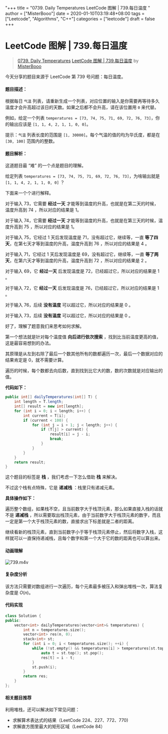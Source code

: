 "+++
title = "0739. Daily Temperatures  LeetCode 图解 | 739.每日温度 "
author = ["MisterBooo"]
date = 2020-01-10T03:19:48+08:00
tags = ["Leetcode", "Algorithms", "C++"]
categories = ["leetcode"]
draft = false
+++

#  LeetCode 图解 | 739.每日温度

> [0739. Daily Temperatures](https://leetcode-cn.com/problems/daily-temperatures/)
> [ LeetCode 图解 | 739.每日温度](https://leetcode-cn.com/problems/daily-temperatures/solution/leetcode-tu-jie-739mei-ri-wen-du-by-misterbooo/) by [MisterBooo](https://leetcode-cn.com/u/misterbooo/)

今天分享的题目来源于 LeetCode 第 739 号问题：每日温度。

#### 题目描述：

根据每日 `气温` 列表，请重新生成一个列表，对应位置的输入是你需要再等待多久温度才会升高超过该日的天数。如果之后都不会升高，请在该位置用 `0` 来代替。

例如，给定一个列表 `temperatures = [73, 74, 75, 71, 69, 72, 76, 73]`，你的输出应该是 `[1, 1, 4, 2, 1, 1, 0, 0]`。

提示：`气温` 列表长度的范围是 `[1, 30000]`。每个气温的值的均为华氏度，都是在 `[30, 100]` 范围内的整数。

#### 题目解析：

这道题目最 “难” 的一个点是题目的理解。

给定列表 `temperatures = [73, 74, 75, 71, 69, 72, 76, 73]`，为啥输出就是 `[1, 1, 4, 2, 1, 1, 0, 0]`  ？

下面来一个个进行解释。

对于输入 73，它需要 **经过一天** 才能等到温度的升高，也就是在第二天的时候，温度升高到 74 ，所以对应的结果是 1。

对于输入 74，它需要 **经过一天** 才能等到温度的升高，也就是在第三天的时候，温度升高到 75 ，所以对应的结果是 1。

对于输入 75，它经过 1 天后发现温度是 71，没有超过它，继续等，一直 **等了四天**，在第七天才等到温度的升高，温度升高到 76 ，所以对应的结果是 4 。

对于输入 71，它经过 1 天后发现温度是 69，没有超过它，继续等，一直 **等了两天**，在第六天才等到温度的升高，温度升高到 72 ，所以对应的结果是 2 。

对于输入 69，它 **经过一天** 后发现温度是 72，已经超过它，所以对应的结果是 1 。

对于输入 72，它 **经过一天** 后发现温度是 76，已经超过它，所以对应的结果是 1 。

对于输入 76，后续 **没有温度** 可以超过它，所以对应的结果是 0 。

对于输入 73，后续 **没有温度** 可以超过它，所以对应的结果是 0 。

好了，理解了题意我们来思考如何求解。

第一个想法就是针对每个温度值 **向后进行依次搜索** ，找到比当前温度更高的值，这是最容易想到的办法。

其原理是从左到右除了最后一个数其他所有的数都遍历一次，最后一个数据对应的结果肯定是 0，就不需要计算。

遍历的时候，每个数都去向后数，直到找到比它大的数，数的次数就是对应输出的值。

**代码如下：**

```Java
public int[] dailyTemperatures(int[] T) {
    int length = T.length;
    int[] result = new int[length];
    for (int i = 0; i < length; i++) {
        int current = T[i];
        if (current < 100) {
            for (int j = i + 1; j < length; j++) {
                if (T[j] > current) {
                    result[i] = j - i;
                    break;
                }
            }
        }
    }
    return result;
}
```

这个题目的标签是 **栈** ，我们考虑一下怎么借助 **栈** 来解决。

不过这个栈有点特殊，它是 **递减栈** ：栈里只有递减元素。

**具体操作如下：**

遍历整个数组，如果栈不空，且当前数字大于栈顶元素，那么如果直接入栈的话就不是 **递减栈** ，所以需要取出栈顶元素，由于当前数字大于栈顶元素的数字，而且一定是第一个大于栈顶元素的数，直接求出下标差就是二者的距离。

继续看新的栈顶元素，直到当前数字小于等于栈顶元素停止，然后将数字入栈，这样就可以一直保持递减栈，且每个数字和第一个大于它的数的距离也可以算出来。

#### 动画理解
![739.m4v](c868335a-e5fd-40e2-913d-d0c8436cb5c8)
#### 复杂度分析

该方法只需要对数组进行一次遍历，每个元素最多被压入和弹出堆栈一次，算法复杂度是 $O(n)$。
#### 代码实现

```c++
class Solution {
public:
    vector<int> dailyTemperatures(vector<int>& temperatures) {
        int n = temperatures.size();
        vector<int> res(n, 0);
        stack<int> st;
        for (int i = 0; i < temperatures.size(); ++i) {
            while (!st.empty() && temperatures[i] > temperatures[st.top()]) {
                auto t = st.top(); st.pop();
                res[t] = i - t;
            }
            st.push(i);
        }
        return res;
    }
};
```

#### 相关题目推荐

利用堆栈，还可以解决如下常见问题：

- 求解算术表达式的结果（LeetCode 224、227、772、770)
- 求解直方图里最大的矩形区域（LeetCode 84）
